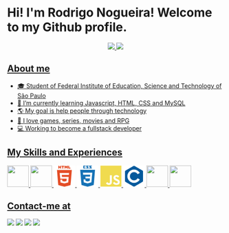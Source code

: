 # Hi! I'm Rodrigo Nogueira! Welcome to my Github profile.

<div align="center">
  <a href="https://github.com/JRodrigoNogueira">
    <div align="center" height="800px" width="800px">
    <img width="67%" src="https://github-readme-stats.vercel.app/api?username=JRodrigoNogueira&show_icons=true&theme=gotham"/>
    <img width="32%" src="https://github-readme-stats.vercel.app/api/top-langs/?username=JRodrigoNogueira&theme=gotham"/>
    </div>
</div>

## About me

- 🎓 Student of Federal Institute of Education, Science and Technology of São Paulo
- 🌱 I’m currently learning Javascript, HTML, CSS and MySQL
- 🌎 My goal is help people through technology
- 🎲 I love games, series, movies and RPG
- 💻 Working to become a fullstack developer


## My Skills and Experiences
  
  <div>
  <img width="50" height="50" src="https://upload.wikimedia.org/wikipedia/commons/thumb/c/cf/Angular_full_color_logo.svg/1200px-Angular_full_color_logo.svg.png"/>
  <img width="50" height="50" src="https://upload.wikimedia.org/wikipedia/commons/thumb/7/79/Spring_Boot.svg/1200px-Spring_Boot.svg.png"/>
  <img width="50" height="50" src="https://raw.githubusercontent.com/devicons/devicon/00f02ef57fb7601fd1ddcc2fe6fe670fef3ae3e4/icons/html5/html5-plain-wordmark.svg"/>
  <img width="50" height="50" src="https://raw.githubusercontent.com/devicons/devicon/00f02ef57fb7601fd1ddcc2fe6fe670fef3ae3e4/icons/css3/css3-plain-wordmark.svg"/>
  <img width="50" height="50" src="https://raw.githubusercontent.com/devicons/devicon/00f02ef57fb7601fd1ddcc2fe6fe670fef3ae3e4/icons/javascript/javascript-plain.svg"/>
  <img width="50" height="50" src="https://raw.githubusercontent.com/devicons/devicon/00f02ef57fb7601fd1ddcc2fe6fe670fef3ae3e4/icons/c/c-plain.svg"/>
  <img width="50" height="50" src="https://cdn.icon-icons.com/icons2/3053/PNG/512/mysql_workbench_macos_bigsur_icon_189924.png"/>
  <img width="50" height="50" src="https://upload.wikimedia.org/wikipedia/commons/thumb/2/29/Postgresql_elephant.svg/993px-Postgresql_elephant.svg.png"/>
  </div>
  
  ## Contact-me at
  
  <div>
    <a target="_blank" href="https://www.linkedin.com/in/jos%C3%A9-rodrigo-lima-nogueira-3194a9235/"><img src="https://img.shields.io/badge/LinkedIn-0077B5?style=for-the-badge&logo=linkedin&logoColor=white"/></a>
    <a target="_blank" href="https://www.instagram.com/jrodrickl/"><img src="https://img.shields.io/badge/Instagram-E4405F?style=for-the-badge&logo=instagram&logoColor=white"/></a>
    <a target="_blank" href="mailto:j.rodrigo.lima.2017@gmail.com"><img src="https://img.shields.io/badge/Gmail-D14836?style=for-the-badge&logo=gmail&logoColor=white"/></a>
    <a target="_blank" href="https://api.whatsapp.com/send?phone=5511934113011&text=Ol%C3%A1%20Rodrigo%2C%20encontrei%20seu%20contato%20no%20Github."><img src="https://img.shields.io/badge/WhatsApp-25D366?style=for-the-badge&logo=whatsapp&logoColor=white"/></a>
  </div>

